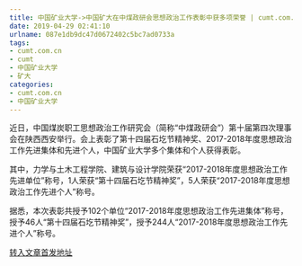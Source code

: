 ```yaml
---
title: 中国矿业大学->中国矿大在中煤政研会思想政治工作表彰中获多项荣誉 | cumt.com.cn
date: 2019-04-29 02:41:10
urlname: 087e1db9dc47d0672402c5bc7ad0733a
tags: 
- cumt.com.cn
- cumt
- 中国矿业大学
- 矿大
categories:
- cumt.com.cn
- 中国矿业大学
---
```


近日，中国煤炭职工思想政治工作研究会（简称“中煤政研会”）第十届第四次理事会在陕西西安举行。会上表彰了第十四届石圪节精神奖、2017-2018年度思想政治工作先进集体和先进个人，中国矿业大学多个集体和个人获得表彰。

其中，力学与土木工程学院、建筑与设计学院荣获“2017-2018年度思想政治工作先进单位”称号，1人荣获“第十四届石圪节精神奖”，5人荣获“2017-2018年度思想政治工作先进个人”称号。

据悉，本次表彰共授予102个单位“2017-2018年度思想政治工作先进集体”称号，授予46人“第十四届石圪节精神奖”，授予244人“2017-2018年度思想政治工作先进个人”称号。

[转入文章首发地址](http://xwzx.cumt.edu.cn/f9/24/c513a522532/page.htm)